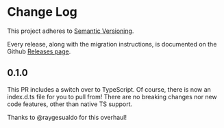 # Change Log

This project adheres to [Semantic Versioning](http://semver.org/).

Every release, along with the migration instructions, is documented on the Github [Releases page](https://github.com/pushex-project/pushex.js/releases).

## 0.1.0

This PR includes a switch over to TypeScript. Of course, there is now an index.d.ts file for you to pull from!
There are no breaking changes nor new code features, other than native TS support.

Thanks to @raygesualdo for this overhaul!
